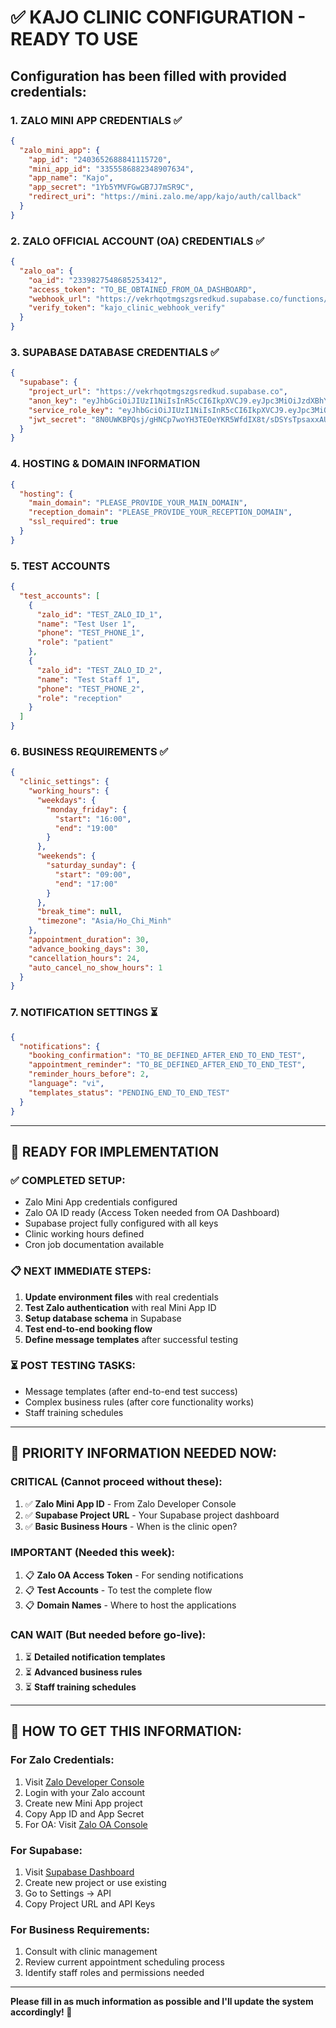 # ✅ KAJO CLINIC CONFIGURATION - READY TO USE

## Configuration has been filled with provided credentials:

### 1. **ZALO MINI APP CREDENTIALS** ✅
```json
{
  "zalo_mini_app": {
    "app_id": "2403652688841115720",
    "mini_app_id": "3355586882348907634",
    "app_name": "Kajo",
    "app_secret": "1Yb5YMVFGwGB7J7mSR9C",
    "redirect_uri": "https://mini.zalo.me/app/kajo/auth/callback"
  }
}
```

### 2. **ZALO OFFICIAL ACCOUNT (OA) CREDENTIALS** ✅
```json
{
  "zalo_oa": {
    "oa_id": "2339827548685253412",
    "access_token": "TO_BE_OBTAINED_FROM_OA_DASHBOARD",
    "webhook_url": "https://vekrhqotmgszgsredkud.supabase.co/functions/v1/zalo-webhook",
    "verify_token": "kajo_clinic_webhook_verify"
  }
}
```

### 3. **SUPABASE DATABASE CREDENTIALS** ✅
```json
{
  "supabase": {
    "project_url": "https://vekrhqotmgszgsredkud.supabase.co",
    "anon_key": "eyJhbGciOiJIUzI1NiIsInR5cCI6IkpXVCJ9.eyJpc3MiOiJzdXBhYmFzZSIsInJlZiI6InZla3JocW90bWdzemdzcmVka3VkIiwicm9sZSI6ImFub24iLCJpYXQiOjE3NTU5MzI1NTYsImV4cCI6MjA3MTUwODU1Nn0.KdUmhaSVPfWOEVgJ4C9Ybc0-IxO_Xs6mp8KUlYE_8cQ", 
    "service_role_key": "eyJhbGciOiJIUzI1NiIsInR5cCI6IkpXVCJ9.eyJpc3MiOiJzdXBhYmFzZSIsInJlZiI6InZla3JocW90bWdzemdzcmVka3VkIiwicm9sZSI6InNlcnZpY2Vfcm9sZSIsImlhdCI6MTc1NTkzMjU1NiwiZXhwIjoyMDcxNTA4NTU2fQ.R9HBRVt9Cg1jThW0k9SfFQpylLBEI_KTTS4aCcUmjTE",
    "jwt_secret": "8N0UWKBPQsj/gHNCp7woYH3TEOeYKR5WfdIX8t/sDSYsTpsaxxAUtpXUep6XSZqJgECtzN1Y5Iw8o1qyqt29CQ=="
  }
}
```

### 4. **HOSTING & DOMAIN INFORMATION**
```json
{
  "hosting": {
    "main_domain": "PLEASE_PROVIDE_YOUR_MAIN_DOMAIN",
    "reception_domain": "PLEASE_PROVIDE_YOUR_RECEPTION_DOMAIN",
    "ssl_required": true
  }
}
```

### 5. **TEST ACCOUNTS**
```json
{
  "test_accounts": [
    {
      "zalo_id": "TEST_ZALO_ID_1",
      "name": "Test User 1",
      "phone": "TEST_PHONE_1",
      "role": "patient"
    },
    {
      "zalo_id": "TEST_ZALO_ID_2", 
      "name": "Test Staff 1",
      "phone": "TEST_PHONE_2",
      "role": "reception"
    }
  ]
}
```

### 6. **BUSINESS REQUIREMENTS** ✅
```json
{
  "clinic_settings": {
    "working_hours": {
      "weekdays": {
        "monday_friday": {
          "start": "16:00",
          "end": "19:00"
        }
      },
      "weekends": {
        "saturday_sunday": {
          "start": "09:00", 
          "end": "17:00"
        }
      },
      "break_time": null,
      "timezone": "Asia/Ho_Chi_Minh"
    },
    "appointment_duration": 30,
    "advance_booking_days": 30,
    "cancellation_hours": 24,
    "auto_cancel_no_show_hours": 1
  }
}
```

### 7. **NOTIFICATION SETTINGS** ⏳
```json
{
  "notifications": {
    "booking_confirmation": "TO_BE_DEFINED_AFTER_END_TO_END_TEST",
    "appointment_reminder": "TO_BE_DEFINED_AFTER_END_TO_END_TEST", 
    "reminder_hours_before": 2,
    "language": "vi",
    "templates_status": "PENDING_END_TO_END_TEST"
  }
}
```

---

## 🎯 **READY FOR IMPLEMENTATION**

### ✅ **COMPLETED SETUP:**
- Zalo Mini App credentials configured
- Zalo OA ID ready (Access Token needed from OA Dashboard)
- Supabase project fully configured with all keys
- Clinic working hours defined
- Cron job documentation available

### 📋 **NEXT IMMEDIATE STEPS:**
1. **Update environment files** with real credentials
2. **Test Zalo authentication** with real Mini App ID
3. **Setup database schema** in Supabase
4. **Test end-to-end booking flow**
5. **Define message templates** after successful testing

### ⏳ **POST TESTING TASKS:**
- Message templates (after end-to-end test success)
- Complex business rules (after core functionality works)
- Staff training schedules

---

## 🚨 **PRIORITY INFORMATION NEEDED NOW:**

### **CRITICAL (Cannot proceed without these):**
1. ✅ **Zalo Mini App ID** - From Zalo Developer Console
2. ✅ **Supabase Project URL** - Your Supabase project dashboard  
3. ✅ **Basic Business Hours** - When is the clinic open?

### **IMPORTANT (Needed this week):**
1. 📋 **Zalo OA Access Token** - For sending notifications
2. 📋 **Test Accounts** - To test the complete flow
3. 📋 **Domain Names** - Where to host the applications

### **CAN WAIT (But needed before go-live):**
1. ⏳ **Detailed notification templates**
2. ⏳ **Advanced business rules**  
3. ⏳ **Staff training schedules**

---

## 📝 **HOW TO GET THIS INFORMATION:**

### **For Zalo Credentials:**
1. Visit [Zalo Developer Console](https://developers.zalo.me/)
2. Login with your Zalo account
3. Create new Mini App project
4. Copy App ID and App Secret
5. For OA: Visit [Zalo OA Console](https://oa.zalo.me/)

### **For Supabase:**
1. Visit [Supabase Dashboard](https://supabase.com/dashboard)
2. Create new project or use existing
3. Go to Settings → API
4. Copy Project URL and API Keys

### **For Business Requirements:**
1. Consult with clinic management
2. Review current appointment scheduling process
3. Identify staff roles and permissions needed

---

**Please fill in as much information as possible and I'll update the system accordingly! 🚀**
